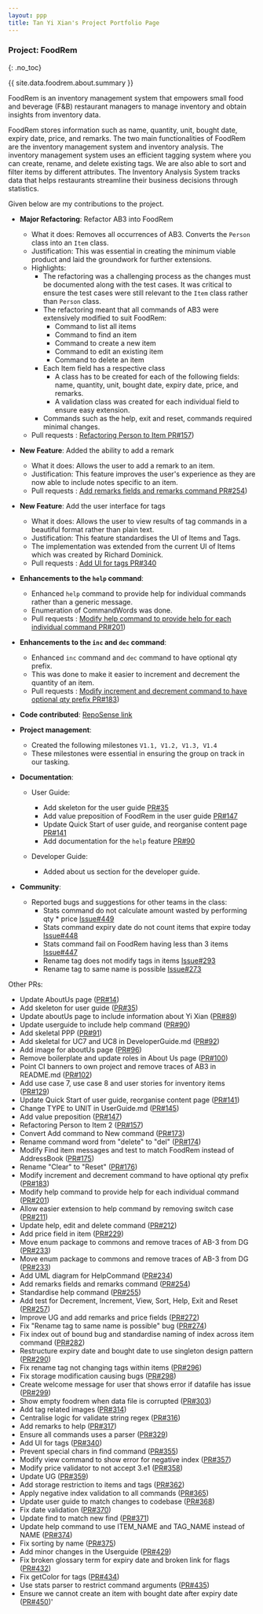 ```yaml
---
layout: ppp
title: Tan Yi Xian's Project Portfolio Page
---
```


<!-- markdownlint-disable-next-line blanks-around-headers -->
### Project: FoodRem
{: .no_toc}

<!-- markdownlint-disable-next-line proper-names -->
{{ site.data.foodrem.about.summary }}

FoodRem is an inventory management system that empowers small food and beverage (F&B) restaurant managers to manage inventory and obtain insights from inventory data.

FoodRem stores information such as name, quantity, unit, bought date, expiry date, price, and remarks.
The two main functionalities of FoodRem are the inventory management system and inventory analysis.
The inventory management system uses an efficient tagging system where you can create, rename, and delete existing tags. We are also able to sort and filter items by different attributes.
The Inventory Analysis System tracks data that helps restaurants streamline their business decisions through statistics.


Given below are my contributions to the project.

* **Major Refactoring**: Refactor AB3 into FoodRem 

  * What it does: Removes all occurrences of AB3. Converts the `Person` class into an `Item` class.
  * Justification: This was essential in creating the minimum viable product and laid the groundwork for further extensions. 
  * Highlights: 
    * The refactoring was a challenging process as the changes must be documented along with the test cases. It was critical to ensure the test cases were still relevant to the `Item` class rather than `Person` class.
    * The refactoring meant that all commands of AB3 were extensively modified to suit FoodRem:
      * Command to list all items
      * Command to find an item
      * Command to create a new item
      * Command to edit an existing item
      * Command to delete an item
    * Each Item field has a respective class
      * A class has to be created for each of the following fields: name, quantity, unit, bought date, expiry date, price, and remarks.
      * A validation class was created for each individual field to ensure easy extension.
    * Commands such as the help, exit and reset, commands required minimal changes.
  * Pull requests : [Refactoring Person to Item PR\#157](https://github.com/AY2223S1-CS2103T-W16-2/tp/pull/157))


* **New Feature**: Added the ability to add a remark

  * What it does: Allows the user to add a remark to an item.
  * Justification: This feature improves the user's experience as they are now able to include notes specific to an item.
  * Pull requests : [Add remarks fields and remarks command PR#254](https://github.com/AY2223S1-CS2103T-W16-2/tp/pull/254))


* **New Feature**: Add the user interface for tags
  * What it does: Allows the user to view results of tag commands in a beautiful format rather than plain text.
  * Justification: This feature standardises the UI of Items and Tags.
  * The implementation was extended from the current UI of Items which was created by Richard Dominick.
  * Pull requests : [Add UI for tags PR#340](https://github.com/AY2223S1-CS2103T-W16-2/tp/pull/340)


* **Enhancements to the `help` command**:

  * Enhanced `help` command to provide help for individual commands rather than a generic message.
  * Enumeration of CommandWords was done.
  * Pull requests : [Modify help command to provide help for each individual command PR#201](https://github.com/AY2223S1-CS2103T-W16-2/tp/pull/201))


* **Enhancements to the `inc` and `dec` command**:

  * Enhanced `inc` command and `dec` command to have optional qty prefix.
  * This was done to make it easier to increment and decrement the quantity of an item.
  * Pull requests : [Modify increment and decrement command to have optional qty prefix PR#183](https://github.com/AY2223S1-CS2103T-W16-2/tp/pull/183))


* **Code contributed**: [RepoSense link](https://nus-cs2103-ay2223s1.github.io/tp-dashboard/?search=&sort=groupTitle&sortWithin=title&timeframe=commit&mergegroup=&groupSelect=groupByRepos&breakdown=true&checkedFileTypes=docs~functional-code~test-code~other&since=2022-09-16&tabOpen=true&tabType=authorship&tabAuthor=yixiann&tabRepo=AY2223S1-CS2103T-W16-2%2Ftp%5Bmaster%5D&authorshipIsMergeGroup=false&authorshipFileTypes=docs~functional-code~test-code~other&authorshipIsBinaryFileTypeChecked=false&authorshipIsIgnoredFilesChecked=false)


* **Project management**:

  * Created the following milestones `V1.1, V1.2, V1.3, V1.4`
  * These milestones were essential in ensuring the group on track in our tasking. 
  

* **Documentation**:

  * User Guide:
    * Add skeleton for the user guide [PR#35](https://github.com/AY2223S1-CS2103T-W16-2/tp/pull/35)
    * Add value preposition of FoodRem in the user guide [PR#147](https://github.com/AY2223S1-CS2103T-W16-2/tp/pull/147)
    * Update Quick Start of user guide, and reorganise content page [PR#141](https://github.com/AY2223S1-CS2103T-W16-2/tp/pull/141)
    * Add documentation for the `help` feature [PR#90](https://github.com/AY2223S1-CS2103T-W16-2/tp/pull/90)

    
  * Developer Guide:
    * Added about us section for the developer guide.


* **Community**:

  * Reported bugs and suggestions for other teams in the class:
    * Stats command do not calculate amount wasted by performing qty * price [Issue#449](https://github.com/AY2223S1-CS2103T-W16-2/tp/issues/449)
    * Stats command expiry date do not count items that expire today [Issue#448](https://github.com/AY2223S1-CS2103T-W16-2/tp/issues/448)
    * Stats command fail on FoodRem having less than 3 items [Issue#447](https://github.com/AY2223S1-CS2103T-W16-2/tp/issues/447)
    * Rename tag does not modify tags in items [Issue#293](https://github.com/AY2223S1-CS2103T-W16-2/tp/issues/293)
    * Rename tag to same name is possible [Issue#273](https://github.com/AY2223S1-CS2103T-W16-2/tp/issues/273)
    
Other PRs:
* Update AboutUs page ([PR#14](https://github.com/AY2223S1-CS2103T-W16-2/tp/pull/14))
* Add skeleton for user guide ([PR#35](https://github.com/AY2223S1-CS2103T-W16-2/tp/pull/35))
* Update aboutUs page to include information about Yi Xian ([PR#89](https://github.com/AY2223S1-CS2103T-W16-2/tp/pull/89))
* Update userguide to include help command ([PR#90](https://github.com/AY2223S1-CS2103T-W16-2/tp/pull/90))
* Add skeletal PPP ([PR#91](https://github.com/AY2223S1-CS2103T-W16-2/tp/pull/91))
* Add skeletal for UC7 and UC8 in DeveloperGuide.md ([PR#92](https://github.com/AY2223S1-CS2103T-W16-2/tp/pull/92))
* Add image for aboutUs page ([PR#96](https://github.com/AY2223S1-CS2103T-W16-2/tp/pull/96))
* Remove boilerplate and update roles in About Us page ([PR#100](https://github.com/AY2223S1-CS2103T-W16-2/tp/pull/100))
* Point CI banners to own project and remove traces of AB3 in README.md ([PR#102](https://github.com/AY2223S1-CS2103T-W16-2/tp/pull/102))
* Add use case 7, use case 8 and user stories for inventory items ([PR#129](https://github.com/AY2223S1-CS2103T-W16-2/tp/pull/129))
* Update Quick Start of user guide, reorganise content page ([PR#141](https://github.com/AY2223S1-CS2103T-W16-2/tp/pull/141))
* Change TYPE to UNIT in UserGuide.md ([PR#145](https://github.com/AY2223S1-CS2103T-W16-2/tp/pull/145))
* Add value preposition ([PR#147](https://github.com/AY2223S1-CS2103T-W16-2/tp/pull/147))
* Refactoring Person to Item 2 ([PR#157](https://github.com/AY2223S1-CS2103T-W16-2/tp/pull/157))
* Convert Add command to New command ([PR#173](https://github.com/AY2223S1-CS2103T-W16-2/tp/pull/173))
* Rename command word from \"delete\" to \"del\" ([PR#174](https://github.com/AY2223S1-CS2103T-W16-2/tp/pull/174))
* Modify Find item messages and test to match FoodRem instead of AddressBook ([PR#175](https://github.com/AY2223S1-CS2103T-W16-2/tp/pull/175))
* Rename \"Clear\" to \"Reset\" ([PR#176](https://github.com/AY2223S1-CS2103T-W16-2/tp/pull/176))
* Modify increment and decrement command to have optional qty prefix ([PR#183](https://github.com/AY2223S1-CS2103T-W16-2/tp/pull/183))
* Modify help command to provide help for each individual command ([PR#201](https://github.com/AY2223S1-CS2103T-W16-2/tp/pull/201))
* Allow easier extension to help command by removing switch case ([PR#211](https://github.com/AY2223S1-CS2103T-W16-2/tp/pull/211))
* Update help, edit and delete command ([PR#212](https://github.com/AY2223S1-CS2103T-W16-2/tp/pull/212))
* Add price field in item ([PR#229](https://github.com/AY2223S1-CS2103T-W16-2/tp/pull/229))
* Move enum package to commons and remove traces of AB-3 from DG ([PR#233](https://github.com/AY2223S1-CS2103T-W16-2/tp/pull/233))
* Move enum package to commons and remove traces of AB-3 from DG ([PR#233](https://github.com/AY2223S1-CS2103T-W16-2/tp/pull/233))
* Add UML diagram for HelpCommand ([PR#234](https://github.com/AY2223S1-CS2103T-W16-2/tp/pull/234))
* Add remarks fields and remarks command ([PR#254](https://github.com/AY2223S1-CS2103T-W16-2/tp/pull/254))
* Standardise help command ([PR#255](https://github.com/AY2223S1-CS2103T-W16-2/tp/pull/255))
* Add test for Decrement, Increment, View, Sort, Help, Exit and Reset ([PR#257](https://github.com/AY2223S1-CS2103T-W16-2/tp/pull/257))
* Improve UG and add remarks and price fields ([PR#272](https://github.com/AY2223S1-CS2103T-W16-2/tp/pull/272))
* Fix \"Rename tag to same name is possible\" bug ([PR#274](https://github.com/AY2223S1-CS2103T-W16-2/tp/pull/274))
* Fix index out of bound bug and standardise naming of index across item command ([PR#282](https://github.com/AY2223S1-CS2103T-W16-2/tp/pull/282))
* Restructure expiry date and bought date to use singleton design pattern ([PR#290](https://github.com/AY2223S1-CS2103T-W16-2/tp/pull/290))
* Fix rename tag not changing tags within items ([PR#296](https://github.com/AY2223S1-CS2103T-W16-2/tp/pull/296))
* Fix storage modification causing bugs ([PR#298](https://github.com/AY2223S1-CS2103T-W16-2/tp/pull/298))
* Create welcome message for user that shows error if datafile has issue ([PR#299](https://github.com/AY2223S1-CS2103T-W16-2/tp/pull/299))
* Show empty foodrem when data file is corrupted ([PR#303](https://github.com/AY2223S1-CS2103T-W16-2/tp/pull/303))
* Add tag related images ([PR#314](https://github.com/AY2223S1-CS2103T-W16-2/tp/pull/314))
* Centralise logic for validate string regex ([PR#316](https://github.com/AY2223S1-CS2103T-W16-2/tp/pull/316))
* Add remarks to help ([PR#317](https://github.com/AY2223S1-CS2103T-W16-2/tp/pull/317))
* Ensure all commands uses a parser ([PR#329](https://github.com/AY2223S1-CS2103T-W16-2/tp/pull/329))
* Add UI for tags ([PR#340](https://github.com/AY2223S1-CS2103T-W16-2/tp/pull/340))
* Prevent special chars in find command ([PR#355](https://github.com/AY2223S1-CS2103T-W16-2/tp/pull/355))
* Modify view command to show error for negative index ([PR#357](https://github.com/AY2223S1-CS2103T-W16-2/tp/pull/357))
* Modify price validator to not accept 3.e1 ([PR#358](https://github.com/AY2223S1-CS2103T-W16-2/tp/pull/358))
* Update UG ([PR#359](https://github.com/AY2223S1-CS2103T-W16-2/tp/pull/359))
* Add storage restriction to items and tags ([PR#362](https://github.com/AY2223S1-CS2103T-W16-2/tp/pull/362))
* Apply negative index validation to all commands ([PR#365](https://github.com/AY2223S1-CS2103T-W16-2/tp/pull/365))
* Update user guide to match changes to codebase ([PR#368](https://github.com/AY2223S1-CS2103T-W16-2/tp/pull/368))
* Fix date validation ([PR#370](https://github.com/AY2223S1-CS2103T-W16-2/tp/pull/370))
* Update find to match new find ([PR#371](https://github.com/AY2223S1-CS2103T-W16-2/tp/pull/371))
* Update help command to use ITEM_NAME and TAG_NAME instead of NAME ([PR#374](https://github.com/AY2223S1-CS2103T-W16-2/tp/pull/374))
* Fix sorting by name ([PR#375](https://github.com/AY2223S1-CS2103T-W16-2/tp/pull/375))
* Add minor changes in the Userguide ([PR#429](https://github.com/AY2223S1-CS2103T-W16-2/tp/pull/429))
* Fix broken glossary term for expiry date and broken link for flags ([PR#432](https://github.com/AY2223S1-CS2103T-W16-2/tp/pull/432))
* Fix getColor for tags ([PR#434](https://github.com/AY2223S1-CS2103T-W16-2/tp/pull/434))
* Use stats parser to restrict command arguments ([PR#435](https://github.com/AY2223S1-CS2103T-W16-2/tp/pull/435))
* Ensure we cannot create an item with bought date after expiry date ([PR#450](https://github.com/AY2223S1-CS2103T-W16-2/tp/pull/450))'
